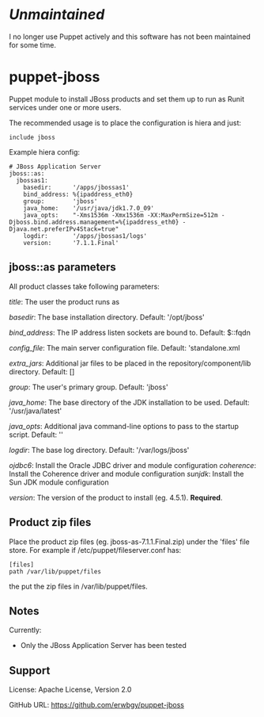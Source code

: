 # _Unmaintained_

I no longer use Puppet actively and this software has not been maintained for some time.

# puppet-jboss

Puppet module to install JBoss products and set them up to run as Runit services
under one or more users.

The recommended usage is to place the configuration is hiera and just:

    include jboss

Example hiera config:

    # JBoss Application Server
    jboss::as:
      jbossas1:
        basedir:      '/apps/jbossas1'
        bind_address: %{ipaddress_eth0}
        group:        'jboss'
        java_home:    '/usr/java/jdk1.7.0_09'
        java_opts:    "-Xms1536m -Xmx1536m -XX:MaxPermSize=512m -Djboss.bind.address.management=%{ipaddress_eth0} -Djava.net.preferIPv4Stack=true"
        logdir:       '/apps/jbossas1/logs'
        version:      '7.1.1.Final'

## jboss::as parameters

All product classes take following parameters:

*title*: The user the product runs as

*basedir*: The base installation directory. Default: '/opt/jboss'

*bind_address*: The IP address listen sockets are bound to. Default: $::fqdn

*config_file*: The main server configuration file. Default: 'standalone.xml

*extra_jars*: Additional jar files to be placed in the repository/component/lib directory. Default: []

*group*: The user's primary group. Default: 'jboss'

*java_home*: The base directory of the JDK installation to be used. Default:
'/usr/java/latest'

*java_opts*: Additional java command-line options to pass to the startup
script. Default: ''

*logdir*: The base log directory. Default: '/var/logs/jboss'

*ojdbc6*: Install the Oracle JDBC driver and module configuration
*coherence*: Install the Coherence driver and module configuration
*sunjdk*: Install the Sun JDK module configuration

*version*: The version of the product to install (eg. 4.5.1). **Required**.

## Product zip files

Place the product zip files (eg. jboss-as-7.1.1.Final.zip) under the 'files' file store.  For example if /etc/puppet/fileserver.conf has:

    [files]
    path /var/lib/puppet/files

the put the zip files in /var/lib/puppet/files.

## Notes

Currently:

* Only the JBoss Application Server has been tested

## Support

License: Apache License, Version 2.0

GitHub URL: https://github.com/erwbgy/puppet-jboss
